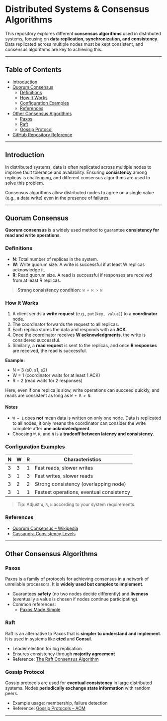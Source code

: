 # Distributed Systems & Consensus Algorithms

This repository explores different **consensus algorithms** used in distributed systems, focusing on **data replication, synchronization, and consistency**. Data replicated across multiple nodes must be kept consistent, and consensus algorithms are key to achieving this.

---

## Table of Contents

- [Introduction](#introduction)
- [Quorum Consensus](#quorum-consensus)
  - [Definitions](#definitions)
  - [How It Works](#how-it-works)
  - [Configuration Examples](#configuration-examples)
  - [References](#references)
- [Other Consensus Algorithms](#other-consensus-algorithms)
  - [Paxos](#paxos)
  - [Raft](#raft)
  - [Gossip Protocol](#gossip-protocol)
- [GitHub Repository Reference](#github-repository-reference)

---

## Introduction

In distributed systems, data is often replicated across multiple nodes to improve fault tolerance and availability. Ensuring **consistency** among replicas is challenging, and different consensus algorithms are used to solve this problem.

Consensus algorithms allow distributed nodes to agree on a single value (e.g., a data write) even in the presence of failures.

---

## Quorum Consensus

**Quorum consensus** is a widely used method to guarantee **consistency for read and write operations**.

### Definitions

- **N**: Total number of replicas in the system.
- **W**: Write quorum size. A write is successful if at least W replicas acknowledge it.
- **R**: Read quorum size. A read is successful if responses are received from at least R replicas.

> **Strong consistency condition:** `W + R > N`

### How It Works

1. A client sends a **write request** (e.g., `put(key, value)`) to a **coordinator** node.
2. The coordinator forwards the request to all replicas.
3. Each replica stores the data and responds with an **ACK**.
4. Once the coordinator receives **W acknowledgments**, the write is considered successful.
5. Similarly, a **read request** is sent to the replicas, and once **R responses** are received, the read is successful.

**Example:**  

- N = 3 (s0, s1, s2)  
- W = 1 (coordinator waits for at least 1 ACK)  
- R = 2 (read waits for 2 responses)  

Here, even if one replica is slow, write operations can succeed quickly, and reads are consistent as long as `W + R > N`.

#### Notes

- `W = 1` does **not** mean data is written on only one node. Data is replicated to all nodes; it only means the coordinator can consider the write complete after **one acknowledgment**.
- Choosing `W`, `R`, and `N` is a **tradeoff between latency and consistency**.

### Configuration Examples

| N | W | R | Characteristics                       |
|---|---|---|--------------------------------------|
| 3 | 3 | 1 | Fast reads, slower writes             |
| 3 | 1 | 3 | Fast writes, slower reads             |
| 3 | 2 | 2 | Strong consistency (overlapping node)|
| 3 | 1 | 1 | Fastest operations, eventual consistency|

> Tip: Adjust `W`, `R`, `N` according to your system requirements.

### References

- [Quorum Consensus – Wikipedia](https://en.wikipedia.org/wiki/Quorum-based_replication)
- [Cassandra Consistency Levels](https://cassandra.apache.org/doc/stable/cassandra/architecture/dynamo.html#tunable-consistency)

---

## Other Consensus Algorithms

### Paxos

Paxos is a family of protocols for achieving consensus in a network of unreliable processors. It is **widely used but complex to implement**.

- Guarantees **safety** (no two nodes decide differently) and **liveness** (eventually a value is chosen if nodes continue participating).  
- Common references:
  - [Paxos Made Simple](https://lamport.azurewebsites.net/pubs/paxos-simple.pdf)

### Raft

Raft is an alternative to Paxos that is **simpler to understand and implement**. It is used in systems like **etcd** and **Consul**.

- Leader election for log replication
- Ensures consistency through **majority agreement**
- Reference: [The Raft Consensus Algorithm](https://raft.github.io/)

### Gossip Protocol

Gossip protocols are used for **eventual consistency** in large distributed systems. Nodes **periodically exchange state information** with random peers.

- Example usage: membership, failure detection
- Reference: [Gossip Protocols – ACM](https://dl.acm.org/doi/10.1145/145727.145745)

---



